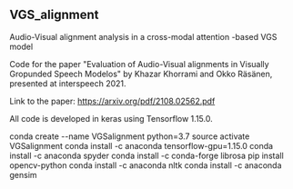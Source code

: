 ## VGS_alignment
Audio-Visual alignment analysis in a cross-modal attention -based VGS model

Code for the paper "Evaluation of Audio-Visual alignments in Visually Gropunded Speech Modelos" by Khazar Khorrami and Okko Räsänen, presented at interspeech 2021.

Link to the paper: https://arxiv.org/pdf/2108.02562.pdf


All code is developed in keras using Tensorflow 1.15.0.

conda create --name VGSalignment python=3.7
source activate VGSalignment
conda install -c anaconda tensorflow-gpu=1.15.0
conda install -c anaconda spyder
conda install -c conda-forge librosa
pip install opencv-python
conda install -c anaconda nltk
conda install -c anaconda gensim


